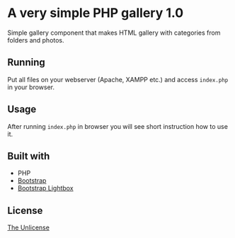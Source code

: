 # A very simple PHP gallery 1.0

Simple gallery component that makes HTML gallery with categories from folders and photos.

## Running

Put all files on your webserver (Apache, XAMPP etc.) and access `index.php` in your browser.

## Usage

After running `index.php` in browser you will see short instruction how to use it.

## Built with

* PHP
* [Bootstrap](https://getbootstrap.com/docs/4.3/getting-started/introduction/)
* [Bootstrap Lightbox](http://ashleydw.github.io/lightbox/)

## License

[The Unlicense](https://choosealicense.com/licenses/unlicense/)